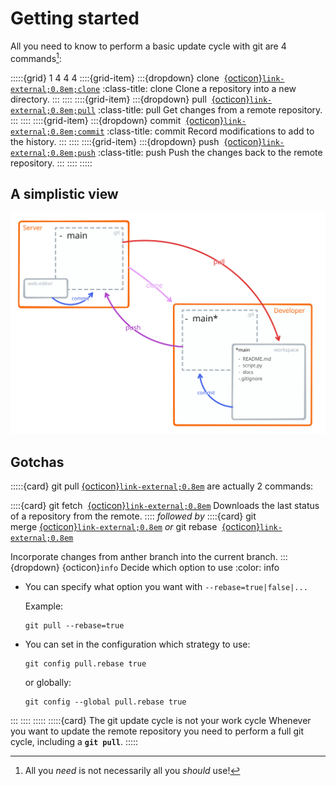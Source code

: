 # Getting started

All you need to know to perform a basic update cycle with git are 4 commands[^sn1]:

:::::{grid} 1 4 4 4
::::{grid-item}
:::{dropdown} clone &nbsp;[{octicon}`link-external;0.8em;clone`](https://git-scm.com/docs/git-clone)
:class-title: clone 
Clone a repository into a new directory.
:::
::::
::::{grid-item}
:::{dropdown} pull &nbsp;[{octicon}`link-external;0.8em;pull`](https://git-scm.com/docs/git-pull)
:class-title: pull
Get changes from a remote repository.
:::
::::
::::{grid-item}
:::{dropdown} commit &nbsp;[{octicon}`link-external;0.8em;commit`](https://git-scm.com/docs/git-commit)
:class-title: commit
Record modifications to add to the history.
:::
::::
::::{grid-item}
:::{dropdown} push &nbsp;[{octicon}`link-external;0.8em;push`](https://git-scm.com/docs/git-push)
:class-title: push
Push the changes back to the remote repository.
:::
::::
:::::
[^sn1]: All you _need_ is not necessarily all you _should_ use!

## A simplistic view
![simple view](figures/simple_view.svg)

## Gotchas

:::::{card} git pull&nbsp;[{octicon}`link-external;0.8em`](https://git-scm.com/docs/git-pull) are actually 2 commands:

::::{card} git fetch &nbsp;[{octicon}`link-external;0.8em`](https://git-scm.com/docs/git-fetch)
Downloads the last status of a repository from the remote.
::::
_followed by_
::::{card} git merge&nbsp;[{octicon}`link-external;0.8em`](https://git-scm.com/docs/git-fetch) _or_ git rebase &nbsp;[{octicon}`link-external;0.8em`](https://git-scm.com/docs/git-rebase) 

Incorporate changes from anther branch into the current branch.
:::{dropdown} {octicon}`info`&nbsp;Decide which option to use
:color: info

- You can specify what option you want with `--rebase=true|false|...`
  
  Example:

      git pull --rebase=true

- You can set in the configuration which strategy to use:

      git config pull.rebase true

  or globally:

      git config --global pull.rebase true
:::
::::
:::::
:::::{card} The git update cycle is not your work cycle
Whenever you want to update the remote repository you need to perform a full git cycle, including a **`git pull`**.
:::::
